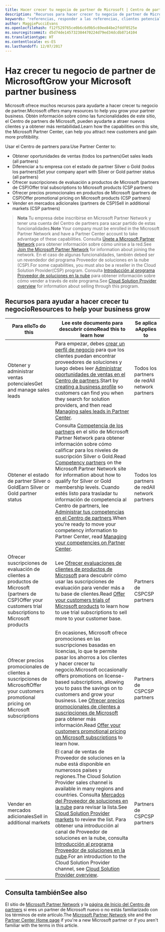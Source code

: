 ```yaml
---
title: Hacer crecer tu negocio de partner de Microsoft | Centro de partners
description: "Recursos para hacer crecer tu negocio de partner de Microsoft. Incluye información sobre cómo obtener oportunidades de ventas (referencias) de Microsoft."
keywords: "referencias, responder a las referencias, clientes potenciales, oportunidades de ventas, perfil de marketing, perfil de negocio, hacer crecer tu negocio, oportunidades de negocio, competencias, suscripción silver, suscripción gold, ofertas de evaluación, expansión de mercado, nubes nacionales"
author: MaggiePucciEvans
ms.openlocfilehash: f12f529765ce0b6c6d9b5c69ee84be2fddf0525e
ms.sourcegitcommit: d5d74de145732384470224d79ed34dcdb8714104
ms.translationtype: HT
ms.contentlocale: es-ES
ms.lasthandoff: 12/07/2017
---
```

# <a name="grow-your-microsoft-partner-business"></a><span data-ttu-id="26c87-105">Haz crecer tu negocio de partner de Microsoft</span><span class="sxs-lookup"><span data-stu-id="26c87-105">Grow your Microsoft partner business</span></span> 

<span data-ttu-id="26c87-106">Microsoft ofrece muchos recursos para ayudarte a hacer crecer tu negocio de partner.</span><span class="sxs-lookup"><span data-stu-id="26c87-106">Microsoft offers many resources to help you grow your partner business.</span></span> <span data-ttu-id="26c87-107">Obtén información sobre cómo las funcionalidades de este sitio, el Centro de partners de Microsoft, pueden ayudarte a atraer nuevos clientes y a obtener más rentabilidad.</span><span class="sxs-lookup"><span data-stu-id="26c87-107">Learn how the capabilities on this site, the Microsoft Partner Center, can help you attract new customers and gain more profitibility.</span></span> 

<span data-ttu-id="26c87-108">Usar el Centro de partners para:</span><span class="sxs-lookup"><span data-stu-id="26c87-108">Use Partner Center to:</span></span>

-   <span data-ttu-id="26c87-109">Obtener oportunidades de ventas (todos los partners)</span><span class="sxs-lookup"><span data-stu-id="26c87-109">Get sales leads (all partners)</span></span>
-   <span data-ttu-id="26c87-110">Diferenciar a tu empresa con el estado de partner Silver o Gold (todos los partners)</span><span class="sxs-lookup"><span data-stu-id="26c87-110">Set your company apart with Silver or Gold partner status (all partners)</span></span>
-   <span data-ttu-id="26c87-111">Ofrecer suscripciones de evaluación a productos de Microsoft (partners de CSP)</span><span class="sxs-lookup"><span data-stu-id="26c87-111">Offer trial subscriptions to Microsoft products (CSP partners)</span></span>
-   <span data-ttu-id="26c87-112">Ofrecer precios promocionales en productos de Microsoft (partners de CSP)</span><span class="sxs-lookup"><span data-stu-id="26c87-112">Offer promotional pricing on Microsoft products (CSP partners)</span></span>
-   <span data-ttu-id="26c87-113">Vender en mercados adicionales (partners de CSP)</span><span class="sxs-lookup"><span data-stu-id="26c87-113">Sell in additional markets (CSP partners)</span></span>

><span data-ttu-id="26c87-114">**Nota** Tu empresa debe inscribirse en Microsoft Partner Network y tener una cuenta del Centro de partners para sacar partido de estas funcionalidades.</span><span class="sxs-lookup"><span data-stu-id="26c87-114">**Note** Your company must be enrolled in the Microsoft Partner Network and have a Partner Center account to take advantage of these capabilities.</span></span> <span data-ttu-id="26c87-115">Consulta [Únete a Microsoft Partner Network](mpn-overview.md) para obtener información sobre cómo unirse a la red.</span><span class="sxs-lookup"><span data-stu-id="26c87-115">See [Join the Microsoft Partner Network](mpn-overview.md) for information about joining the network.</span></span> <span data-ttu-id="26c87-116">En el caso de algunas funcionalidades, también debed ser un revendedor del programa Proveedor de soluciones en la nube (CSP).</span><span class="sxs-lookup"><span data-stu-id="26c87-116">For some capabilities, you must also be a reseller in the Cloud Solution Provider(CSP) program.</span></span> <span data-ttu-id="26c87-117">Consulta [Introducción al programa Proveedor de soluciones en la nube](csp-overview.md) para obtener información sobre cómo vender a través de este programa.</span><span class="sxs-lookup"><span data-stu-id="26c87-117">See [Cloud Solution Provider overview](csp-overview.md) for information about selling through this program.</span></span>

## <a name="resources-to-help-your-business-grow"></a><span data-ttu-id="26c87-118">Recursos para ayudar a hacer crecer tu negocio</span><span class="sxs-lookup"><span data-stu-id="26c87-118">Resources to help your business grow</span></span>

|  **<span data-ttu-id="26c87-119">Para ello</span><span class="sxs-lookup"><span data-stu-id="26c87-119">To do this</span></span>**  |  **<span data-ttu-id="26c87-120">Lee este documento para descubrir cómo</span><span class="sxs-lookup"><span data-stu-id="26c87-120">Read this to learn how</span></span>**  |  **<span data-ttu-id="26c87-121">Se aplica a</span><span class="sxs-lookup"><span data-stu-id="26c87-121">Applies to</span></span>**  |
|--------------|-----------|--------------
| <span data-ttu-id="26c87-122">Obtener y administrar ventas potenciales</span><span class="sxs-lookup"><span data-stu-id="26c87-122">Get and manage sales leads</span></span> | <span data-ttu-id="26c87-123">Para empezar, debes [crear un perfil de negocio](create-a-marketing-profile.md) para que los clientes puedan encontrar proveedores de soluciones y luego debes leer [Administrar oportunidades de ventas en el Centro de partners](responding-to-referrals.md).</span><span class="sxs-lookup"><span data-stu-id="26c87-123">Start by [creating a business profile](create-a-marketing-profile.md) so customers can find you when they search for solution providers, and then read [Managing sales leads in Partner Center](responding-to-referrals.md).</span></span> | <span data-ttu-id="26c87-124">Todos los partners de red</span><span class="sxs-lookup"><span data-stu-id="26c87-124">All network partners</span></span> |
| <span data-ttu-id="26c87-125">Obtener el estado de partner Silver o Gold</span><span class="sxs-lookup"><span data-stu-id="26c87-125">Earn Silver or Gold partner status</span></span> | <span data-ttu-id="26c87-126">Consulta [Competencia de los partners](https://partner.microsoft.com/membership/competencies) en el sitio de Microsoft Partner Network para obtener información sobre cómo calificar para los niveles de suscripción Silver o Gold.</span><span class="sxs-lookup"><span data-stu-id="26c87-126">Read [Competency partners](https://partner.microsoft.com/membership/competencies) on the Microsoft Partner Network site for information about how to qualify for Silver or Gold membership levels.</span></span> <span data-ttu-id="26c87-127">Cuando estés listo para trasladar tu información de competencia al Centro de partners, lee [Administrar tus competencias en el Centro de partners](competencies.md).</span><span class="sxs-lookup"><span data-stu-id="26c87-127">When you're ready to move your competency information to Partner Center, read [Managing your competencies on Partner Center](competencies.md).</span></span> | <span data-ttu-id="26c87-128">Todos los partners de red</span><span class="sxs-lookup"><span data-stu-id="26c87-128">All network partners</span></span> |
| <span data-ttu-id="26c87-129">Ofrecer suscripciones de evaluación de clientes a productos de Microsoft (partners de CSP)</span><span class="sxs-lookup"><span data-stu-id="26c87-129">Offer your customers trial subscriptions to Microsoft products</span></span> | <span data-ttu-id="26c87-130">Lee [Ofrecer evaluaciones de clientes de productos de Microsoft](offer-your-customers-trials-of-microsoft-products.md) para descubrir cómo usar las suscripciones de evaluación para vender más a tu base de clientes.</span><span class="sxs-lookup"><span data-stu-id="26c87-130">Read [Offer your customers trials of Microsoft products](offer-your-customers-trials-of-microsoft-products.md) to learn how to use trial subscriptions to sell more to your customer base.</span></span>| <span data-ttu-id="26c87-131">Partners de CSP</span><span class="sxs-lookup"><span data-stu-id="26c87-131">CSP partners</span></span> |
| <span data-ttu-id="26c87-132">Ofrecer precios promocionales de clientes a suscripciones de Microsoft</span><span class="sxs-lookup"><span data-stu-id="26c87-132">Offer your customers promotional pricing on Microsoft subscriptions</span></span> | <span data-ttu-id="26c87-133">En ocasiones, Microsoft ofrece promociones en las suscripciones basadas en licencias, lo que te permite pasar los ahorros a los clientes y hacer crecer tu negocio.</span><span class="sxs-lookup"><span data-stu-id="26c87-133">Microsoft occasionally offers promotions on license-based subscriptions, allowing you to pass the savings on to customers and grow your business.</span></span> <span data-ttu-id="26c87-134">Lee [Ofrecer precios promocionales de clientes a suscripciones de Microsoft](promotions.md) para obtener más información.</span><span class="sxs-lookup"><span data-stu-id="26c87-134">Read [Offer your customers promotional pricing on Microsoft subscriptions](promotions.md) to learn how.</span></span> | <span data-ttu-id="26c87-135">Partners de CSP</span><span class="sxs-lookup"><span data-stu-id="26c87-135">CSP partners</span></span> |
| <span data-ttu-id="26c87-136">Vender en mercados adicionales</span><span class="sxs-lookup"><span data-stu-id="26c87-136">Sell in additional markets</span></span> | <span data-ttu-id="26c87-137">El canal de ventas de Proveedor de soluciones en la nube está disponible en numerosos países y regiones.</span><span class="sxs-lookup"><span data-stu-id="26c87-137">The Cloud Solution Provider sales channel is available in many regions and countries.</span></span> <span data-ttu-id="26c87-138">Consulta [Mercados del Proveedor de soluciones en la nube](agreements.md) para revisar la lista.</span><span class="sxs-lookup"><span data-stu-id="26c87-138">See [Cloud Solution Provider markets](agreements.md) to review the list.</span></span> <span data-ttu-id="26c87-139">Para obtener una introducción al canal de Proveedor de soluciones en la nube, consulta [Introducción al programa Proveedor de soluciones en la nube](csp-overview.md).</span><span class="sxs-lookup"><span data-stu-id="26c87-139">For an introduction to the Cloud Solution Provider channel, see [Cloud Solution Provider overview](csp-overview.md).</span></span>  | <span data-ttu-id="26c87-140">Partners de CSP</span><span class="sxs-lookup"><span data-stu-id="26c87-140">CSP partners</span></span> |

## <a name="see-also"></a><span data-ttu-id="26c87-141">Consulta también</span><span class="sxs-lookup"><span data-stu-id="26c87-141">See also</span></span>

<span data-ttu-id="26c87-142">El sitio de [Microsoft Partner Network](https://partner.microsoft.com) y la [página de Inicio del Centro de partners](https://partnercenter.microsoft.com/partner/home) si eres un partner de Microsoft nuevo o no estás familiarizado con los términos de este artículo.</span><span class="sxs-lookup"><span data-stu-id="26c87-142">The [Microsoft Partner Network](https://partner.microsoft.com) site and the [Partner Center Home page](https://partnercenter.microsoft.com/partner/home) if you're a new Microsoft partner or if you aren't familiar with the terms in this article.</span></span>

